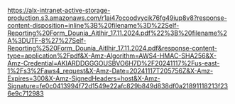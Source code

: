 https://alx-intranet-active-storage-production.s3.amazonaws.com/r1ai47ocoodvycik76fg49iup8v8?response-content-disposition=inline%3B%20filename%3D%22Self-Reporting%20Form_Dounia_Aitlhir_17.11.2024.pdf%22%3B%20filename%2A%3DUTF-8%27%27Self-Reporting%2520Form_Dounia_Aitlhir_17.11.2024.pdf&response-content-type=application%2Fpdf&X-Amz-Algorithm=AWS4-HMAC-SHA256&X-Amz-Credential=AKIARDDGGGOUSBVO6H7D%2F20241117%2Fus-east-1%2Fs3%2Faws4_request&X-Amz-Date=20241117T205756Z&X-Amz-Expires=300&X-Amz-SignedHeaders=host&X-Amz-Signature=fe0c0413994f72d1549e22afc829b849d838df0a21891118213f236e9c712983
